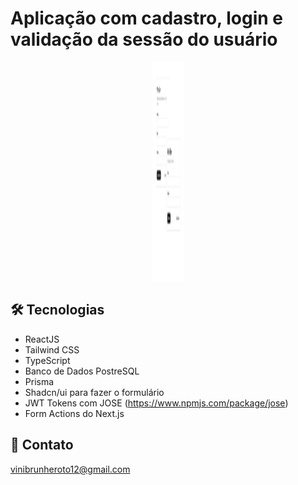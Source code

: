 # Aplicação com cadastro, login e validação da sessão do usuário

<p align="center" dir="auto">
  <img alt="Projeto 01" src=".github/form-projeto.png" style="max-width: 100%; width:50px; height:350px;"></a>
</p>

## 🛠 Tecnologias

- ReactJS
- Tailwind CSS
- TypeScript
- Banco de Dados PostreSQL
- Prisma
- Shadcn/ui para fazer o formulário
- JWT Tokens com JOSE (https://www.npmjs.com/package/jose)
- Form Actions do Next.js

## 💛 Contato

vinibrunheroto12@gmail.com

